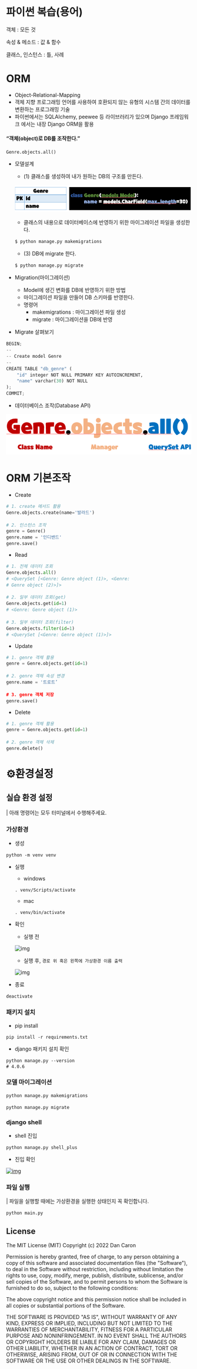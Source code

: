 # 파이썬 복습(용어)

객체 : 모든 것

속성 & 메소드 : 값 & 함수

클래스, 인스턴스 : 틀, 사례



#  ORM

- Object-Relational-Mapping
- 객체 지향 프로그래밍 언어를 사용하여 호환되지 않는 유형의 시스템 간의 데이터를 변환하는 프로그래밍 기술
- 파이썬에서는 SQLAlchemy, peewee 등 라이브러리가 있으며 Django 프레임워크 에서는 내장 Django ORM을 활용



####                                                **“객체(object)로 DB를 조작한다.”**

```django
Genre.objects.all()
```



- 모델설계

  - (1) 클래스를 생성하여 내가 원하는 DB의 구조를 만든다.

  ![image-20220824171945402](../Markdown.assets/image-20220824171945402.png)

  

  -  클래스의 내용으로 데이터베이스에 반영하기 위한 마이그레이션 파일을 생성한다.

  ```python
  $ python manage.py makemigrations
  ```

  

  - (3) DB에 migrate 한다.

  ```python
  $ python manage.py migrate
  ```

  

- Migration(마이그레이션)
  - Model에 생긴 변화를 DB에 반영하기 위한 방법
  - 마이그레이션 파일을 만들어 DB 스키마를 반영한다. 
  - 명령어
    - makemigrations : 마이그레이션 파일 생성
    - migrate : 마이그레이션을 DB에 반영
- Migrate 살펴보기

```python
BEGIN;
--
-- Create model Genre
--
CREATE TABLE "db_genre" (
	"id" integer NOT NULL PRIMARY KEY AUTOINCREMENT, 
	"name" varchar(30) NOT NULL
);
COMMIT;
```



- 데이터베이스 조작(Database API)

![image-20220824172425977](../Markdown.assets/image-20220824172425977.png)





# ORM 기본조작

- Create

```python
# 1. create 메서드 활용
Genre.objects.create(name='발라드')

# 2. 인스턴스 조작
genre = Genre()
genre.name = '인디밴드'
genre.save()
```

- Read

```python
# 1. 전체 데이터 조회
Genre.objects.all()
# <QuerySet [<Genre: Genre object (1)>, <Genre: 
# Genre object (2)>]>

# 2. 일부 데이터 조회(get)
Genre.objects.get(id=1)
# <Genre: Genre object (1)>

# 3. 일부 데이터 조회(filter)
Genre.objects.filter(id=1)
# <QuerySet [<Genre: Genre object (1)>]>
```



- Update

```python
# 1. genre 객체 활용
genre = Genre.objects.get(id=1)

# 2. genre 객체 속성 변경
genre.name = '트로트’

# 3. genre 객체 저장
genre.save()
```



- Delete

```python
# 1. genre 객체 활용
genre = Genre.objects.get(id=1)

# 2. genre 객체 삭제
genre.delete()
```









# ⚙환경설정

## 실습 환경 설정

| 아래 명령어는 모두 터미널에서 수행해주세요.

### 가상환경

- 생성

```
python -m venv venv
```

- 실행

  - windows

  ```
  . venv/Scripts/activate
  ```

  - mac

  ```
  . venv/bin/activate
  ```

- 확인

  - 실행 전

  ![img](https://github.com/kdt-hphk/DB-ORM/raw/master/assets/%EC%8B%A4%ED%96%89%EC%A0%84.png)

  - 실행 후, `경로 위 혹은 왼쪽에 가상환경 이름 출력`

  ![img](https://github.com/kdt-hphk/DB-ORM/raw/master/assets/%EC%8B%A4%ED%96%89%ED%9B%84.png)

- 종료

```
deactivate
```

### 패키지 설치

- pip install

```
pip install -r requirements.txt 
```

- django 패키지 설치 확인

```
python manage.py --version
# 4.0.6
```

### 모델 마이그레이션

```
python manage.py makemigrations

python manage.py migrate
```

### django shell

- shell 진입

```
python manage.py shell_plus
```

- 진입 확인

[![img](https://github.com/kdt-hphk/DB-ORM/raw/master/assets/shell.png)](https://github.com/kdt-hphk/DB-ORM/blob/master/assets/shell.png)

### 파일 실행

| 파일을 실행할 때에는 가상환경을 실행한 상태인지 꼭 확인합니다.

```
python main.py
```

## License

The MIT License (MIT) Copyright (c) 2022 Dan Caron

Permission is hereby granted, free of charge, to any person obtaining a copy of this software and associated documentation files (the "Software"), to deal in the Software without restriction, including without limitation the rights to use, copy, modify, merge, publish, distribute, sublicense, and/or sell copies of the Software, and to permit persons to whom the Software is furnished to do so, subject to the following conditions:

The above copyright notice and this permission notice shall be included in all copies or substantial portions of the Software.

THE SOFTWARE IS PROVIDED "AS IS", WITHOUT WARRANTY OF ANY KIND, EXPRESS OR IMPLIED, INCLUDING BUT NOT LIMITED TO THE WARRANTIES OF MERCHANTABILITY, FITNESS FOR A PARTICULAR PURPOSE AND NONINFRINGEMENT. IN NO EVENT SHALL THE AUTHORS OR COPYRIGHT HOLDERS BE LIABLE FOR ANY CLAIM, DAMAGES OR OTHER LIABILITY, WHETHER IN AN ACTION OF CONTRACT, TORT OR OTHERWISE, ARISING FROM, OUT OF OR IN CONNECTION WITH THE SOFTWARE OR THE USE OR OTHER DEALINGS IN THE SOFTWARE.
